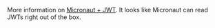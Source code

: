 More information on
[Micronaut + JWT](https://guides.micronaut.io/micronaut-token-propagation/guide/index.html).
It looks like Micronaut can read JWTs right out of the box.
